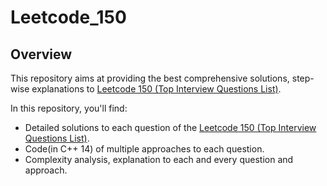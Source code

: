 # Leetcode_150

## **Overview**

This repository aims at providing the best comprehensive solutions, step-wise explanations to [Leetcode 150 (Top Interview Questions List)](https://leetcode.com/problem-list/top-interview-questions/).

In this repository, you'll find:

- Detailed solutions to each question of the [Leetcode 150 (Top Interview Questions List)](https://leetcode.com/problem-list/top-interview-questions/).
- Code(in C++ 14) of multiple approaches to each question.
- Complexity analysis, explanation to each and every question and approach.
